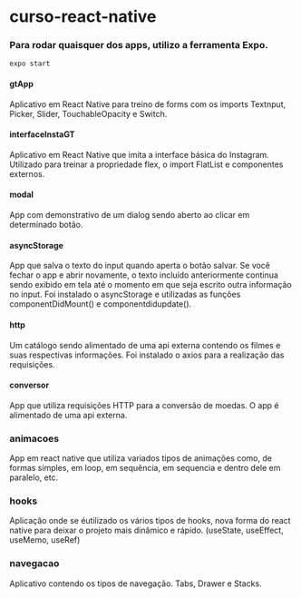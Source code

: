 
# curso-react-native

### Para rodar quaisquer dos apps, utilizo a ferramenta Expo. 
`expo start`


#### gtApp ####

Aplicativo em React Native para treino de forms com os imports Textnput, Picker, Slider, TouchableOpacity e Switch.

#### interfaceInstaGT ####

Aplicativo em React Native que imita a interface básica do Instagram. Utilizado para treinar a propriedade flex, o import FlatList e componentes externos.

#### modal ####

App com demonstrativo de um dialog sendo aberto ao clicar em determinado botão.

#### asyncStorage ####

App que salva o texto do input quando aperta o botão salvar. Se você fechar o app e abrir novamente, o texto incluído anteriormente continua sendo exibido em tela até o momento em que seja escrito outra informação no input.
Foi instalado o asyncStorage e utilizadas as funções componentDidMount() e componentdidupdate().

#### http ####

Um catálogo sendo alimentado de uma api externa contendo os filmes e suas respectivas informações.
Foi instalado o axios para a realização das requisições.

#### conversor ####

App que utiliza requisições HTTP para a conversão de moedas. O app é alimentado de uma api externa. 

### animacoes ###

App em react native que utiliza variados tipos de animações como, de formas simples, em loop, em sequência, em sequencia e dentro dele em paralelo, etc.

### hooks ###
Aplicação onde se éutilizado os vários tipos de hooks, nova forma do react native para deixar o projeto mais dinâmico e rápido. (useState, useEffect, useMemo, useRef)

### navegacao ###
Aplicativo contendo os tipos de navegação. Tabs, Drawer e Stacks. 
